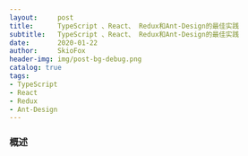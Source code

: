 ```yaml
---
layout:     post
title:      TypeScript 、React、 Redux和Ant-Design的最佳实践
subtitle:   TypeScript 、React、 Redux和Ant-Design的最佳实践
date:       2020-01-22
author:     SkioFox
header-img: img/post-bg-debug.png
catalog: true
tags:
- TypeScript
- React
- Redux
- Ant-Design
---
```


### 概述

